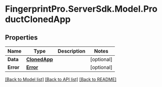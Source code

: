 # FingerprintPro.ServerSdk.Model.ProductClonedApp
## Properties

Name | Type | Description | Notes
------------ | ------------- | ------------- | -------------
**Data** | [**ClonedApp**](ClonedApp.md) |  | [optional] 
**Error** | [**Error**](Error.md) |  | [optional] 

[[Back to Model list]](../README.md#documentation-for-models) [[Back to API list]](../README.md#documentation-for-api-endpoints) [[Back to README]](../README.md)

